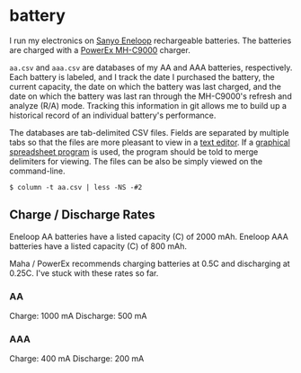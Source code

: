 battery
=======

I run my electronics on [Sanyo Eneloop](http://www.eneloop.info/) rechargeable
batteries. The batteries are charged with a [PowerEx
MH-C9000](http://www.amazon.com/gp/product/B000NLUSLM) charger.

`aa.csv` and `aaa.csv` are databases of my AA and AAA batteries, respectively.
Each battery is labeled, and I track the date I purchased the battery, the
current capacity, the date on which the battery was last charged, and the date
on which the battery was last ran through the MH-C9000's refresh and analyze
(R/A) mode. Tracking this information in git allows me to build up a historical
record of an individual battery's performance.

The databases are tab-delimited CSV files. Fields are separated by multiple
tabs so that the files are more pleasant to view in a [text
editor](http://www.vim.org/). If a [graphical spreadsheet
program](https://www.libreoffice.org/features/calc/) is used, the program
should be told to merge delimiters for viewing. The files can be also be simply
viewed on the command-line.

    $ column -t aa.csv | less -NS -#2


Charge / Discharge Rates
------------------------

Eneloop AA batteries have a listed capacity (C) of 2000 mAh. Eneloop AAA
batteries have a listed capacity (C) of 800 mAh.

Maha / PowerEx recommends charging batteries at 0.5C and discharging at 0.25C.
I've stuck with these rates so far.

### AA

Charge:     1000 mA Discharge:  500 mA

### AAA

Charge:     400 mA Discharge:  200 mA

